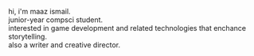 hi, i'm maaz ismail.  
junior-year compsci student.  
interested in game development and related technologies that enchance storytelling.  
also a writer and creative director.  
